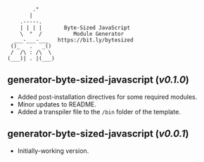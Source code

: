 ```
        .°
       |
    .-----.
    | | | |       Byte-Sized JavaScript
    \  °  /          Module Generator
  ___-___-___   https://bit.ly/bytesized
 ()_   .   _()
 /  /\ : /\  \
(___)| . |(___)
```

## **generator-byte-sized-javascript** (*v0.1.0*)

* Added post-installation directives for some required modules.
* Minor updates to README.
* Added a transpiler file to the `/bin` folder of the template.

## **generator-byte-sized-javascript** (*v0.0.1*)

* Initially-working version.
